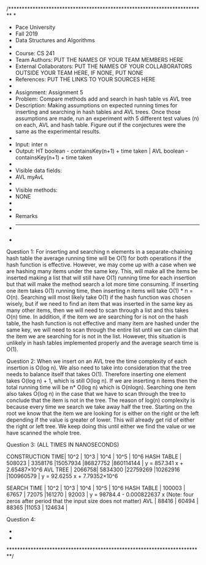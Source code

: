 /*************************************************************************
 *
 *  Pace University
 *  Fall 2019
 *  Data Structures and Algorithms
 *
 *  Course: CS 241
 *  Team Authors: PUT THE NAMES OF YOUR TEAM MEMBERS HERE
 *  External Collaborators: PUT THE NAMES OF YOUR COLLABORATORS OUTSIDE YOUR TEAM HERE, IF NONE, PUT NONE
 *  References: PUT THE LINKS TO YOUR SOURCES HERE
 *
 *  Assignment: Assignment 5
 *  Problem: Compare methods add and search in hash table vs AVL tree
 *  Description: Making assumptions on expected running times for inserting and searching in hash tables and AVL trees. Once those assumptions are made, run an experiment with 5 different test values (n) on  each, AVL and hash table. Figure out if the conjectures were the same as the experimental results.
 *
 *  Input: inter n
 *  Output: HT boolean - containsKey(n+1) + time taken | AVL boolean - containsKey(n+1) + time taken
 *
 *  Visible data fields:
 *  AVL myAvL
 *
 *  Visible methods:
 *  NONE
 *
 *
 *   Remarks
 *   -------
 *

 Question 1:
  For inserting and searching n elements in a separate-chaining hash table the average running time will be O(1) for both operations if the hash function is effective. However, we may come up with a case when we are hashing many items under the same key. This, will make all the items be inserted making a list that will still have O(1) running time for each insertion but that will make the method search a lot more time consuming. If inserting one item takes 0(1) running time, then inserting n items will take O(1) * n = O(n).
  Searching will most likely take O(1) if the hash function was chosen wisely, but if we need to find an item that was inserted in the same key as many other items, then we will need to scan through a list and this takes O(n) time. In addition, if the item we are searching for is not on the hash table, the hash function is not effective and many item are hashed under the same key, we will need to scan through the entire list until we can claim that the item we are searching for is not in the list. However, this situation is unlikely in hash tables implemented properly and the average search time is O(1).
  
  Question 2:
  When we insert on an AVL tree the time complexity of each insertion is O(log n). We also need to take into consideration that the tree needs to balance itself that takes O(1). Therefore inserting one element takes O(log n) + 1, which is still O(log n). If we are inserting n items then the total running time will be n* O(log n) which is O(nlogn).
  Searching one item also takes O(log n) in the case that we have to scan through the tree to conclude that the item is not in the tree. The reason of log(n) complexity is because every time we search we take away half the tree. Starting on the root we know that the item we are looking for is either on the right or the left depending if the value is greater of lower. This will already get rid of either the right or left tree. We keep doing this until either we find the value or we have scanned the whole tree.
  
  
  Question 3:
  (ALL TIMES IN NANOSECONDS)
  
  CONSTRUCTION TIME|  10^2  | 10^3    |  10^4   | 10^5    | 10^6
  HASH TABLE       | 508023 | 3358176 |15057934 |86827752 |860114144 | y = 857.341 x + 2.65487×10^6
  AVL TREE         | 2066758| 5834300 |22759269 |10262916 |100960579 | y = 92.6255 x + 7.79352×10^6
  
  
  
  
  SEARCH TIME |  10^2  |  10^3   |  10^4   | 10^5    | 10^6
  HASH TABLE  | 100003 | 67657   | 72075   |161270   | 92003  | y = 98784.4 - 0.000822637 x (Note: four zeros after period that the input size does not matter)
  AVL         | 88416  | 60494   | 88365   |11053    | 124634 | 
  
  
  Question 4:
  
 *
 *
 *************************************************************************/

